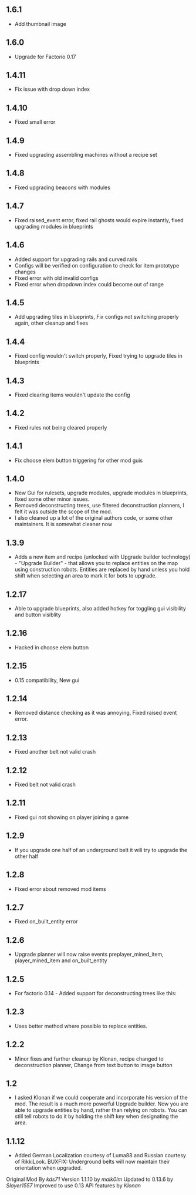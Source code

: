 
## 1.6.1
 - Add thumbnail image

## 1.6.0
 - Upgrade for Factorio 0.17

## 1.4.11
 - Fix issue with drop down index
## 1.4.10
 - Fixed small error
## 1.4.9
 - Fixed upgrading assembling machines without a recipe set
## 1.4.8
 - Fixed upgrading beacons with modules
## 1.4.7
 - Fixed raised_event error, fixed rail ghosts would expire instantly, fixed upgrading modules in blueprints
## 1.4.6
- Added support for upgrading rails and curved rails
- Configs will be verified on configuration to check for item prototype changes
- Fixed error with old invalid configs
- Fixed error when dropdown index could become out of range
## 1.4.5
 - Add upgrading tiles in blueprints, Fix configs not switching properly again, other cleanup and fixes
## 1.4.4
 - Fixed config wouldn't switch properly, Fixed trying to upgrade tiles in blueprints
## 1.4.3
 - Fixed clearing items wouldn't update the config
## 1.4.2
 - Fixed rules not being cleared properly
## 1.4.1
 - Fix choose elem button triggering for other mod guis
## 1.4.0
 - New Gui for rulesets, upgrade modules, upgrade modules in blueprints, fixed some other minor issues.
 - Removed deconstructing trees, use filtered deconstruction planners, I felt it was outside the scope of the mod.
 - I also cleaned up a lot of the original authors code, or some other maintainers. It is somewhat cleaner now
## 1.3.9 
- Adds a new item and recipe (unlocked with Upgrade builder technology) - "Upgrade Builder" - that allows you to replace entities on the map using construction robots. Entities are replaced by hand unless you hold shift when selecting an area to mark it for bots to upgrade.
## 1.2.17
 - Able to upgrade blueprints, also added hotkey for toggling gui visibility and button visiblity
## 1.2.16
 - Hacked in choose elem button
## 1.2.15
 - 0.15 compatibility, New gui
## 1.2.14
 - Removed distance checking as it was annoying, Fixed raised event error.
## 1.2.13
 - Fixed another belt not valid crash
## 1.2.12
 - Fixed belt not valid crash
## 1.2.11
 - Fixed gui not showing on player joining a game
## 1.2.9
 - If you upgrade one half of an underground belt it will try to upgrade the other half
## 1.2.8
 - Fixed error about removed mod items
## 1.2.7
 - Fixed on_built_entity error
## 1.2.6
 - Upgrade planner will now raise events preplayer_mined_item, player_mined_item and on_built_entity
## 1.2.5
 - For factorio 0.14 - Added support for deconstructing trees like this:
## 1.2.3
 - Uses better method where possible to replace entities.
## 1.2.2
 - Minor fixes and further cleanup by Klonan, recipe changed to deconstruction planner, Change from text button to image button
## 1.2
 - I asked Klonan if we could cooperate and incorporate his version of the mod. The result is a much more powerful Upgrade builder. Now you are able to upgrade entities by hand, rather than relying on robots. You can still tell robots to do it by holding the shift key when designating the area.
## 1.1.12
 - Added German Localization courtesy of Luma88 and Russian courtesy of RikkiLook. BUXFIX: Underground belts will now maintain their orientation when upgraded.

Original Mod By *kds71*
Version 1.1.10 by *malk0lm*
Updated to 0.13.6 by *Slayer1557*
Improved to use 0.13 API features by *Klonan*
